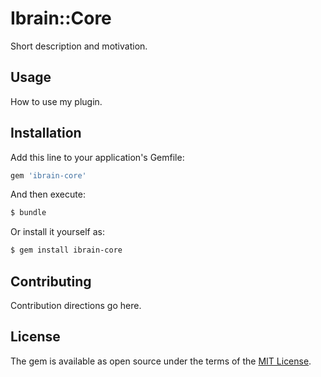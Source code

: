 # Ibrain::Core
Short description and motivation.

## Usage
How to use my plugin.

## Installation
Add this line to your application's Gemfile:

```ruby
gem 'ibrain-core'
```

And then execute:
```bash
$ bundle
```

Or install it yourself as:
```bash
$ gem install ibrain-core
```

## Contributing
Contribution directions go here.

## License
The gem is available as open source under the terms of the [MIT License](https://opensource.org/licenses/MIT).
